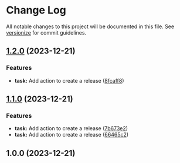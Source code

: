 # Change Log

All notable changes to this project will be documented in this file. See [versionize](https://github.com/versionize/versionize) for commit guidelines.

<a name="1.2.0"></a>
## [1.2.0](https://www.github.com/jnsergio/versioning-and-convent-commits/releases/tag/v1.2.0) (2023-12-21)

### Features

* **task:** Add action to create a release ([8fcaff8](https://www.github.com/jnsergio/versioning-and-convent-commits/commit/8fcaff8d89f5071ba31a40cd1d8a613ca8a6f735))

<a name="1.1.0"></a>
## [1.1.0](https://www.github.com/jnsergio/versioning-and-convent-commits/releases/tag/v1.1.0) (2023-12-21)

### Features

* **task:** Add action to create a release ([7b673e2](https://www.github.com/jnsergio/versioning-and-convent-commits/commit/7b673e2a2016fd476850491ceb2d7b7ae0fec836))
* **task:** Add action to create a release ([66465c2](https://www.github.com/jnsergio/versioning-and-convent-commits/commit/66465c2b0987bc719bde519c62807c3a956e43eb))

<a name="1.0.0"></a>
## 1.0.0 (2023-12-21)

